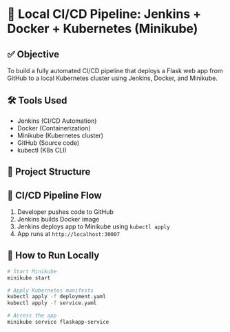 # 🚀 Local CI/CD Pipeline: Jenkins + Docker + Kubernetes (Minikube)

## ✅ Objective
To build a fully automated CI/CD pipeline that deploys a Flask web app from GitHub to a local Kubernetes cluster using Jenkins, Docker, and Minikube.

## 🛠️ Tools Used
- Jenkins (CI/CD Automation)
- Docker (Containerization)
- Minikube (Kubernetes cluster)
- GitHub (Source code)
- kubectl (K8s CLI)

## 📁 Project Structure

## 🔁 CI/CD Pipeline Flow
1. Developer pushes code to GitHub
2. Jenkins builds Docker image
3. Jenkins deploys app to Minikube using `kubectl apply`
4. App runs at `http://localhost:30007`

## 🧪 How to Run Locally
```bash
# Start Minikube
minikube start

# Apply Kubernetes manifests
kubectl apply -f deployment.yaml
kubectl apply -f service.yaml

# Access the app
minikube service flaskapp-service

